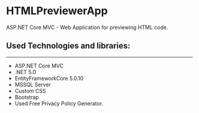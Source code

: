 # HTMLPreviewerApp
ASP.NET Core MVC - Web Application for previewing HTML code.

## Used Technologies and libraries:

<hr/>
<ul>
<li>  ASP.NET Core MVC </li>
<li>  .NET 5.0 </li>
<li>  EntityFrameworkCore 5.0.10 </li>
<li>  MSSQL Server </li>
<li>  Custom CSS </li>
<li>  Bootstrap </li>
<li>  Used Free Privacy Policy Generator. </li>

</ul>